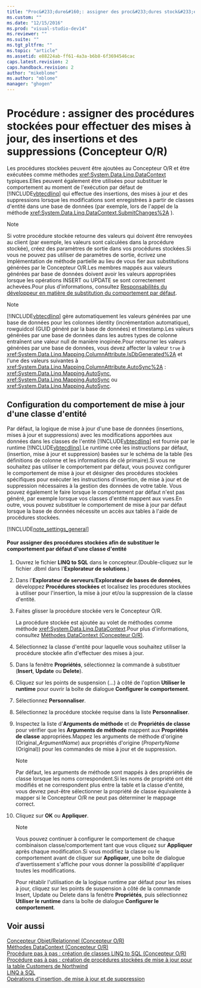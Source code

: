 ```yaml
---
title: "Proc&#233;dure&#160;: assigner des proc&#233;dures stock&#233;es pour effectuer des mises &#224; jour, des insertions et des suppressions (Concepteur O/R) | Microsoft Docs"
ms.custom: ""
ms.date: "12/15/2016"
ms.prod: "visual-studio-dev14"
ms.reviewer: ""
ms.suite: ""
ms.tgt_pltfrm: ""
ms.topic: "article"
ms.assetid: e88224ab-ff61-4a3a-b6b8-6f3694546cac
caps.latest.revision: 2
caps.handback.revision: 2
author: "mikeblome"
ms.author: "mblome"
manager: "ghogen"
---
```

# Proc&#233;dure&#160;: assigner des proc&#233;dures stock&#233;es pour effectuer des mises &#224; jour, des insertions et des suppressions (Concepteur O/R)
Les procédures stockées peuvent être ajoutées au Concepteur O\/R et être exécutées comme méthodes <xref:System.Data.Linq.DataContext> typiques.Elles peuvent également être utilisées pour substituer le comportement au moment de l'exécution par défaut de [!INCLUDE[vbtecdlinq](../data-tools/includes/vbtecdlinq_md.md)] qui effectue des insertions, des mises à jour et des suppressions lorsque les modifications sont enregistrées à partir de classes d'entité dans une base de données \(par exemple, lors de l'appel de la méthode <xref:System.Data.Linq.DataContext.SubmitChanges%2A> \).  
  
> [!NOTE]
>  Si votre procédure stockée retourne des valeurs qui doivent être renvoyées au client \(par exemple, les valeurs sont calculées dans la procédure stockée\), créez des paramètres de sortie dans vos procédures stockées.Si vous ne pouvez pas utiliser de paramètres de sortie, écrivez une implémentation de méthode partielle au lieu de vous fier aux substitutions générées par le Concepteur O\/R.Les membres mappés aux valeurs générées par base de données doivent avoir les valeurs appropriées lorsque les opérations INSERT ou UPDATE se sont correctement achevées.Pour plus d'informations, consultez [Responsabilités du développeur en matière de substitution du comportement par défaut](../Topic/Responsibilities%20of%20the%20Developer%20In%20Overriding%20Default%20Behavior.md).  
  
> [!NOTE]
>  [!INCLUDE[vbtecdlinq](../data-tools/includes/vbtecdlinq_md.md)] gère automatiquement les valeurs générées par une base de données pour les colonnes identity \(incrémentation automatique\), rowguidcol \(GUID généré par la base de données\) et timestamp.Les valeurs générées par une base de données dans les autres types de colonne entraînent une valeur null de manière inopinée.Pour retourner les valeurs générées par une base de données, vous devez affecter la valeur `true` à <xref:System.Data.Linq.Mapping.ColumnAttribute.IsDbGenerated%2A> et l'une des valeurs suivantes à <xref:System.Data.Linq.Mapping.ColumnAttribute.AutoSync%2A> : <xref:System.Data.Linq.Mapping.AutoSync>, <xref:System.Data.Linq.Mapping.AutoSync> ou <xref:System.Data.Linq.Mapping.AutoSync>.  
  
## Configuration du comportement de mise à jour d'une classe d'entité  
 Par défaut, la logique de mise à jour d'une base de données \(insertions, mises à jour et suppressions\) avec les modifications apportées aux données dans les classes de l'entité [!INCLUDE[vbtecdlinq](../data-tools/includes/vbtecdlinq_md.md)] est fournie par le runtime [!INCLUDE[vbtecdlinq](../data-tools/includes/vbtecdlinq_md.md)].Le runtime crée les instructions par défaut, \(insertion, mise à jour et suppression\) basées sur le schéma de la table \(les définitions de colonne et les informations de clé primaire\).Si vous ne souhaitez pas utiliser le comportement par défaut, vous pouvez configurer le comportement de mise à jour et désigner des procédures stockées spécifiques pour exécuter les instructions d'insertion, de mise à jour et de suppression nécessaires à la gestion des données de votre table. Vous pouvez également le faire lorsque le comportement par défaut n'est pas généré, par exemple lorsque vos classes d'entité mappent aux vues.En outre, vous pouvez substituer le comportement de mise à jour par défaut lorsque la base de données nécessite un accès aux tables à l'aide de procédures stockées.  
  
 [!INCLUDE[note_settings_general](../data-tools/includes/note_settings_general_md.md)]  
  
#### Pour assigner des procédures stockées afin de substituer le comportement par défaut d'une classe d'entité  
  
1.  Ouvrez le fichier **LINQ to SQL** dans le concepteur.\(Double\-cliquez sur le fichier .dbml dans l'**Explorateur de solutions**.\)  
  
2.  Dans l'**Explorateur de serveurs**\/**Explorateur de bases de données**, développez **Procédures stockées** et localisez les procédures stockées à utiliser pour l'insertion, la mise à jour et\/ou la suppression de la classe d'entité.  
  
3.  Faites glisser la procédure stockée vers le Concepteur O\/R.  
  
     La procédure stockée est ajoutée au volet de méthodes comme méthode <xref:System.Data.Linq.DataContext>.Pour plus d'informations, consultez [Méthodes DataContext \(Concepteur O\/R\)](../data-tools/datacontext-methods-o-r-designer.md).  
  
4.  Sélectionnez la classe d'entité pour laquelle vous souhaitez utiliser la procédure stockée afin d'effectuer des mises à jour.  
  
5.  Dans la fenêtre **Propriétés**, sélectionnez la commande à substituer \(**Insert**, **Update** ou **Delete**\).  
  
6.  Cliquez sur les points de suspension \(…\) à côté de l'option **Utiliser le runtime** pour ouvrir la boîte de dialogue **Configurer le comportement**.  
  
7.  Sélectionnez **Personnaliser**.  
  
8.  Sélectionnez la procédure stockée requise dans la liste **Personnaliser**.  
  
9. Inspectez la liste d'**Arguments de méthode** et de **Propriétés de classe** pour vérifier que les **Arguments de méthode** mappent aux **Propriétés de classe** appropriées.Mappez les arguments de méthode d'origine \(Original\_*ArgumentName*\) aux propriétés d'origine \(*PropertyName* \(Original\)\) pour les commandes de mise à jour et de suppression.  
  
    > [!NOTE]
    >  Par défaut, les arguments de méthode sont mappés à des propriétés de classe lorsque les noms correspondent.Si les noms de propriété ont été modifiés et ne correspondent plus entre la table et la classe d'entité, vous devrez peut\-être sélectionner la propriété de classe équivalente à mapper si le Concepteur O\/R ne peut pas déterminer le mappage correct.  
  
10. Cliquez sur **OK** ou **Appliquer**.  
  
    > [!NOTE]
    >  Vous pouvez continuer à configurer le comportement de chaque combinaison classe\/comportement tant que vous cliquez sur **Appliquer** après chaque modification.Si vous modifiez la classe ou le comportement avant de cliquer sur **Appliquer**, une boîte de dialogue d'avertissement s'affiche pour vous donner la possibilité d'appliquer toutes les modifications.  
  
     Pour rétablir l'utilisation de la logique runtime par défaut pour les mises à jour, cliquez sur les points de suspension à côté de la commande Insert, Update ou Delete dans la fenêtre **Propriétés**, puis sélectionnez **Utiliser le runtime** dans la boîte de dialogue **Configurer le comportement**.  
  
## Voir aussi  
 [Concepteur Objet\/Relationnel \(Concepteur O\/R\)](../data-tools/linq-to-sql-tools-in-visual-studio2.md)   
 [Méthodes DataContext \(Concepteur O\/R\)](../data-tools/datacontext-methods-o-r-designer.md)   
 [Procédure pas à pas : création de classes LINQ to SQL \(Concepteur O\/R\)](../Topic/Walkthrough:%20Creating%20LINQ%20to%20SQL%20Classes%20\(O-R%20Designer\).md)   
 [Procédure pas à pas : création de procédures stockées de mise à jour pour la table Customers de Northwind](../data-tools/walkthrough-creating-update-stored-procedures-for-the-northwind-customers-table.md)   
 [LINQ à SQL](../Topic/LINQ%20to%20SQL.md)   
 [Opérations d'insertion, de mise à jour et de suppression](../Topic/Insert,%20Update,%20and%20Delete%20Operations.md)